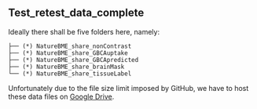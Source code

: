 ## Test_retest_data_complete 

Ideally there shall be five folders here, namely:

```
├── (*) NatureBME_share_nonContrast
├── (*) NatureBME_share_GBCAuptake
├── (*) NatureBME_share_GBCApredicted
├── (*) NatureBME_share_brainMask
└── (*) NatureBME_share_tissueLabel
 ```
 
Unfortunately due to the file size limit imposed by GitHub, we have to host these data files on [Google Drive](https://drive.google.com/drive/folders/1l5GU6E0iCHbs24ZNzN6uIQgbQud1DZ3e?usp=sharing).
